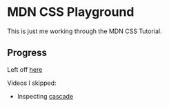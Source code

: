 # MDN CSS Playground

This is just me working through the MDN CSS Tutorial.

## Progress

Left off [here](https://developer.mozilla.org/en-US/docs/Learn/CSS/Building_blocks/Organizing#build_systems_for_css)

Videos I skipped:
* Inspecting [cascade](https://www.youtube.com/watch?v=Sp9ZfSvpf7A&ab_channel=MozillaDeveloper)
